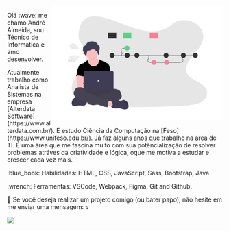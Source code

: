 <img src="img/img.png" min-width="400px" max-width="400px" width="400px" align="right" alt="computador-img">

<p align="left">
Olá :wave: me chamo André Almeida, sou Técnico de Informatica e amo desenvolver.
</p>

<p align="left">
Atualmente trabalho como Analista de Sistemas na empresa [Alterdata Software](https://www.alterdata.com.br/). E estudo Ciência da Computação na [Feso](https://www.unifeso.edu.br/). Já faz alguns anos que trabalho na área de TI. É uma área que me fascina muito com sua potêncialização de resolver problemas atráves da criatividade e lógica, oque me motiva a estudar e crescer cada vez mais. 
</p>

<p align="left">
:blue_book: Habilidades: HTML, CSS, JavaScript, Sass, Bootstrap, Java.
</p>

<p align="left">
:wrench: Ferramentas: VSCode, Webpack, Figma, Git and Github.
</p>

<p align="left">
💌 Se você deseja realizar um projeto comigo (ou bater papo), não hesite em me enviar uma mensagem: ⤵️
</p>

<p align="left">
    <a href="https://www.linkedin.com/in/andreluas" alt="Linkedin">
  <img src="https://img.shields.io/badge/-Linkedin-0e76a8?style=for-the-badge&logo=Linkedin&logoColor=white&link=https://www.linkedin.com/in/andreluas" /></a>
</p>